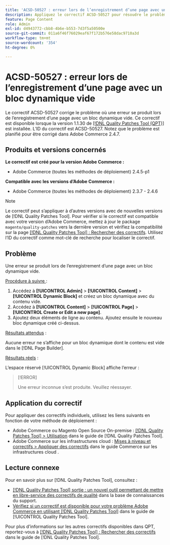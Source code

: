 ```yaml
---
title: 'ACSD-50527 : erreur lors de l’enregistrement d’une page avec un bloc dynamique vide'
description: Appliquez le correctif ACSD-50527 pour résoudre le problème d’Adobe Commerce en raison duquel une erreur se produit lors de l’enregistrement d’une page avec un bloc dynamique vide.
feature: Page Content
role: Admin
exl-id: d4943772-cbb8-4b6e-b553-7d3f5a50500e
source-git-commit: 011a6f46f76029eaf67f172b576e58dac9710a3d
workflow-type: tm+mt
source-wordcount: '354'
ht-degree: 0%

---
```


# ACSD-50527 : erreur lors de l’enregistrement d’une page avec un bloc dynamique vide

Le correctif ACSD-50527 corrige le problème où une erreur se produit lors de l’enregistrement d’une page avec un bloc dynamique vide. Ce correctif est disponible lorsque la version 1.1.30 de [[!DNL Quality Patches Tool (QPT)]](https://experienceleague.adobe.com/fr/docs/commerce-operations/tools/quality-patches-tool/quality-patches-tool-to-self-serve-quality-patches) est installée. L’ID du correctif est ACSD-50527. Notez que le problème est planifié pour être corrigé dans Adobe Commerce 2.4.7.

## Produits et versions concernés

**Le correctif est créé pour la version Adobe Commerce :**

* Adobe Commerce (toutes les méthodes de déploiement) 2.4.5-p1

**Compatible avec les versions d’Adobe Commerce :**

* Adobe Commerce (toutes les méthodes de déploiement) 2.3.7 - 2.4.6

>[!NOTE]
>
>Le correctif peut s’appliquer à d’autres versions avec de nouvelles versions de [!DNL Quality Patches Tool]. Pour vérifier si le correctif est compatible avec votre version d’Adobe Commerce, mettez à jour le package `magento/quality-patches` vers la dernière version et vérifiez la compatibilité sur la page [[!DNL Quality Patches Tool] : Rechercher des correctifs](https://experienceleague.adobe.com/tools/commerce-quality-patches/index.html?lang=fr). Utilisez l’ID du correctif comme mot-clé de recherche pour localiser le correctif.

## Problème

Une erreur se produit lors de l’enregistrement d’une page avec un bloc dynamique vide.

<u>Procédure à suivre </u> :

1. Accédez à **[!UICONTROL Admin]** > **[!UICONTROL Content]** > **[!UICONTROL Dynamic Block]** et créez un bloc dynamique avec du contenu vide.
1. Accédez à **[!UICONTROL Content]** > **[!UICONTROL Page]** > **[!UICONTROL Create or Edit a new page]**.
1. Ajoutez deux éléments de ligne au contenu. Ajoutez ensuite le nouveau bloc dynamique créé ci-dessus.

<u>Résultats attendus</u> :

Aucune erreur ne s’affiche pour un bloc dynamique dont le contenu est vide dans le [!DNL Page Builder].

<u>Résultats réels</u> :

L’espace réservé [!UICONTROL Dynamic Block] affiche l’erreur :

>[!ERROR]
>
>Une erreur inconnue s’est produite. Veuillez réessayer.

## Application du correctif

Pour appliquer des correctifs individuels, utilisez les liens suivants en fonction de votre méthode de déploiement :

* Adobe Commerce ou Magento Open Source On-premise : [[!DNL Quality Patches Tool] > Utilisation](/help/tools/quality-patches-tool/usage.md) dans le guide de [!DNL Quality Patches Tool].
* Adobe Commerce sur les infrastructures cloud : [Mises à niveau et correctifs > Appliquer des correctifs](https://experienceleague.adobe.com/docs/commerce-cloud-service/user-guide/develop/upgrade/apply-patches.html?lang=fr) dans le guide Commerce sur les infrastructures cloud .

## Lecture connexe

Pour en savoir plus sur [!DNL Quality Patches Tool], consultez :

* [[!DNL Quality Patches Tool] sortie : un nouvel outil permettant de mettre en libre-service des correctifs de qualité](https://experienceleague.adobe.com/fr/docs/commerce-operations/tools/quality-patches-tool/quality-patches-tool-to-self-serve-quality-patches) dans la base de connaissances du support.
* [Vérifiez si un correctif est disponible pour votre problème Adobe Commerce en utilisant [!DNL Quality Patches Tool]](/help/tools/quality-patches-tool/patches-available-in-qpt/check-patch-for-magento-issue-with-magento-quality-patches.md) dans le guide de [!UICONTROL Quality Patches Tool].


Pour plus d’informations sur les autres correctifs disponibles dans QPT, reportez-vous à [[!DNL Quality Patches Tool] : Rechercher des correctifs](https://experienceleague.adobe.com/tools/commerce-quality-patches/index.html?lang=fr) dans le guide de [!DNL Quality Patches Tool].
